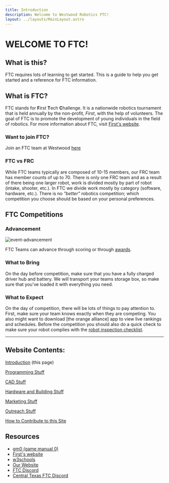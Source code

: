 ```yaml
---
title: Introduction
description: Welcome to Westwood Robotics FTC!
layout: ../layouts/MainLayout.astro
---
```


# WELCOME TO FTC!

## What is this?
FTC requires lots of learning to get started. This is a guide to help you get started and a reference for FTC information.

## What is FTC?
FTC stands for **F***irst* **T**ech **C**hallenge. It is a nationwide robotics tournament that is held annually by the non-profit, *First*, with the help of volunteers. The goal of FTC is to promote the development of young individuals in the field of robotics. For more information about FTC, visit [First's website](https://www.firstinspires.org/robotics/ftc).

### Want to join FTC?
Join an FTC team at Westwood [here](/wwroboftc/joinftc)

### FTC vs FRC
While FTC teams typically are composed of 10-15 members, our FRC team has member counts of up to 70. There is only one FRC team and as a result of there being one larger robot, work is divided mostly by part of robot (intake, shooter, etc.). In FTC we divide work mostly by category (software, hardware, etc.). There is no *"better"* robotics competition; which competition you choose should be based on your personal preferences. 

## FTC Competitions

### Advancement
![event-advancement](https://user-images.githubusercontent.com/91638482/187924536-cacd9397-1d87-4f07-b70f-b749a0443b01.png)

FTC Teams can advance through scoring or through [awards](../../wwroboftc/outreach/awards).

### What to Bring
On the day before competition, make sure that you have a fully charged driver hub and battery. We will transport your teams storage box, so make sure that you've loaded it with everything you need. 

### What to Expect
On the day of competition, there will be lots of things to pay attention to. First, make sure your team knows exactly when they are competing. You also might want to download [the orange alliance] app to view live rankings and schedules. 
Before the competition you should also do a quick check to make sure your robot complies with the <a href="https://www.firstinspires.org/sites/default/files/uploads/resource_library/ftc/robot-inspection-checklist.pdf" target="_blank">robot inspection checklist</a>.

<hr>

## Website Contents:
 [Introduction](/wwroboftc/introduction) (this page)

[Programming Stuff](/wwroboftc/programming)
  
[CAD Stuff](/wwroboftc/cad)

[Hardware and Building Stuff](/wwroboftc/hardware/)

[Marketing Stuff](/wwroboftc/marketing)

[Outreach Stuff](/wwroboftc/outreach)

[How to Contribute to this Site](/wwroboftc/contribute)

## Resources

- [gm0 (game manual 0)](https://gm0.org/en/latest/)
- [First's website](https://www.firstinspires.org/robotics/ftc)
- [w3schools](https://www.w3schools.com/)
- [Our Website](http://team2583.org/)
- [FTC Discord](https://discord.gg/first-tech-challenge)
- [Central Texas FTC Discord](https://discord.gg/bexGKCf2)


